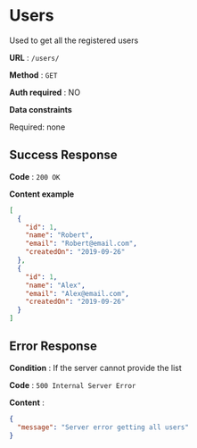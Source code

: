 # Users

Used to get all the registered users

**URL** : `/users/`

**Method** : `GET`

**Auth required** : NO

**Data constraints**

Required: none

## Success Response

**Code** : `200 OK`

**Content example**

```json
[
  {
    "id": 1,
    "name": "Robert",
    "email": "Robert@email.com",
    "createdOn": "2019-09-26"
  },
  {
    "id": 1,
    "name": "Alex",
    "email": "Alex@email.com",
    "createdOn": "2019-09-26"
  }
]
```

## Error Response

**Condition** : If the server cannot provide the list

**Code** : `500 Internal Server Error`

**Content** :

```json
{
  "message": "Server error getting all users"
}
```
